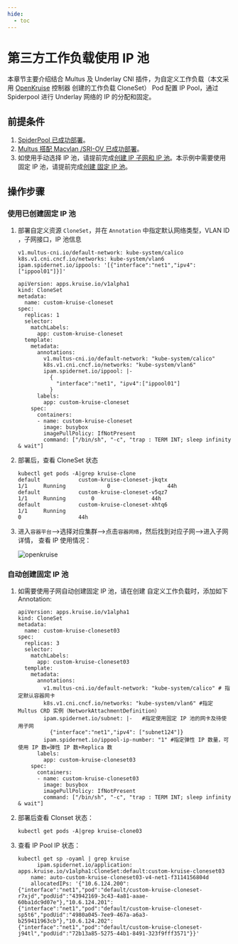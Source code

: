 ```yaml
---
hide:
  - toc
---
```


# 第三方工作负载使用 IP 池

本章节主要介绍结合 Multus 及 Underlay CNI 插件，为自定义工作负载（本文采用 [OpenKruise](https://github.com/openkruise/kruise) 控制器 创建的工作负载 CloneSet） Pod 配置 IP Pool，通过 Spiderpool 进行 Underlay 网络的 IP 的分配和固定。

## 前提条件

1. [SpiderPool 已成功部署](../../modules/spiderpool/install.md)。
2. [Multus 搭配 Macvlan /SRI-OV 已成功部署](../../modules/multus-underlay/install.md)。
3. 如使用手动选择 IP 池，请提前完成[创建 IP 子网和 IP 池](../../modules/spiderpool/createpool.md)。本示例中需要使用固定 IP 池，请提前完成[创建 固定 IP 池](../../modules/spiderpool/createpool.md)。

## 操作步骤

### 使用已创建固定 IP 池

1. 部署自定义资源 `CloneSet`，并在 `Annotation` 中指定默认网络类型，VLAN ID ，子网接口，IP 池信息

    ```
    v1.multus-cni.io/default-network: kube-system/calico
    k8s.v1.cni.cncf.io/networks: kube-system/vlan6
    ipam.spidernet.io/ippools: '[{"interface":"net1","ipv4":["ippool01"]}]'
    ```

    ```
    apiVersion: apps.kruise.io/v1alpha1
    kind: CloneSet
    metadata:
      name: custom-kruise-cloneset
    spec:
      replicas: 1
      selector:
        matchLabels:
          app: custom-kruise-cloneset
      template:
        metadata:
          annotations:
            v1.multus-cni.io/default-network: "kube-system/calico"
            k8s.v1.cni.cncf.io/networks: "kube-system/vlan6"
            ipam.spidernet.io/ippool: |-
              {
                "interface":"net1", "ipv4":["ippool01"]
              }
          labels:
            app: custom-kruise-cloneset
        spec:
          containers:
          - name: custom-kruise-cloneset
            image: busybox
            imagePullPolicy: IfNotPresent
            command: ["/bin/sh", "-c", "trap : TERM INT; sleep infinity & wait"]
    ```

    

2. 部署后，查看 CloneSet 状态

    ```
    kubectl get pods -A|grep kruise-clone
    default            custom-kruise-cloneset-jkqtx                                      1/1     Running             0                  44h
    default            custom-kruise-cloneset-v5qz7                                      1/1     Running        0                  44h
    default            custom-kruise-cloneset-xhtq6                                      1/1     Running
    0                  44h
    ```

3. 进入`容器平台`-->选择对应集群-->点击`容器网络`，然后找到对应子网-->进入子网详情， 查看 IP 使用情况：

    ​![openkruise](https://docs.daocloud.io/daocloud-docs-images/docs/network/images/openkruise.jpg)



### 自动创建固定 IP 池

1. 如需要使用子网自动创建固定 IP 池，请在创建 自定义工作负载时，添加如下 Annotation:

    ```
    apiVersion: apps.kruise.io/v1alpha1
    kind: CloneSet
    metadata:
      name: custom-kruise-cloneset03
    spec:
      replicas: 3
      selector:
        matchLabels:
          app: custom-kruise-cloneset03
      template:
        metadata:
          annotations:
            v1.multus-cni.io/default-network: "kube-system/calico" # 指定默认容器网卡
            k8s.v1.cni.cncf.io/networks: "kube-system/vlan6" #指定Multus CRD 实例（NetworkAttachmentDefinition）
            ipam.spidernet.io/subnet: |-   #指定使用固定 IP 池的网卡及待使用子网
              {"interface":"net1","ipv4": ["subnet124"]}
            ipam.spidernet.io/ippool-ip-number: "1" #指定弹性 IP 数量，可使用 IP 数=弹性 IP 数+Replica 数
          labels:
            app: custom-kruise-cloneset03
        spec:
          containers:
          - name: custom-kruise-cloneset03
            image: busybox
            imagePullPolicy: IfNotPresent
            command: ["/bin/sh", "-c", "trap : TERM INT; sleep infinity & wait"]
    ```

2. 部署后查看 Clonset 状态：

    ```
    kubectl get pods -A|grep kruise-clone03
    ```

3. 查看 IP Pool IP 状态：

    ```
    kubectl get sp -oyaml | grep kruise
          ipam.spidernet.io/application: apps.kruise.io/v1alpha1:CloneSet:default:custom-kruise-cloneset03
        name: auto-custom-kruise-cloneset03-v4-net1-f3114156804d
        allocatedIPs: '{"10.6.124.200":{"interface":"net1","pod":"default/custom-kruise-cloneset-r7xjd","podUid":"43942169-3c43-4a81-aaae-60ba1dc9d07e"},"10.6.124.201":{"interface":"net1","pod":"default/custom-kruise-cloneset-sp5t6","podUid":"4980a045-7ee9-467a-a6a3-b259411963cb"},"10.6.124.202":{"interface":"net1","pod":"default/custom-kruise-cloneset-j94tl","podUid":"72b13a85-5275-44b1-8491-323f9fff3571"}}'
   
    ```
